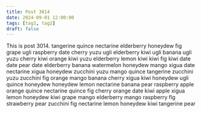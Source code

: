 ```yaml
---
title: Post 3014
date: 2024-09-01 12:00:00
tags: [tag1, tag2]
draft: false
---
```

This is post 3014.
tangerine
quince
nectarine
elderberry
honeydew
fig
grape
ugli
raspberry
date
cherry
yuzu
ugli
elderberry
kiwi
ugli
banana
ugli
yuzu
cherry
kiwi
orange
kiwi
yuzu
elderberry
lemon
kiwi
kiwi
fig
kiwi
date
date
pear
date
elderberry
banana
watermelon
honeydew
mango
xigua
date
nectarine
xigua
honeydew
zucchini
yuzu
mango
quince
tangerine
zucchini
yuzu
zucchini
fig
orange
mango
banana
cherry
xigua
kiwi
honeydew
ugli
quince
honeydew
honeydew
lemon
nectarine
banana
pear
raspberry
apple
orange
quince
nectarine
quince
fig
cherry
orange
date
kiwi
apple
xigua
lemon
honeydew
kiwi
grape
mango
elderberry
mango
raspberry
fig
strawberry
pear
zucchini
fig
nectarine
lemon
honeydew
kiwi
tangerine
pear
